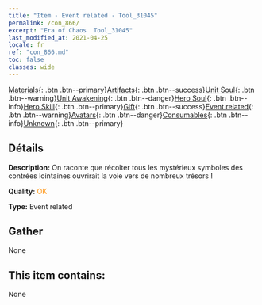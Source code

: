 ```yaml
---
title: "Item - Event related - Tool_31045"
permalink: /con_866/
excerpt: "Era of Chaos  Tool_31045"
last_modified_at: 2021-04-25
locale: fr
ref: "con_866.md"
toc: false
classes: wide
---
```

 [Materials](/ItemsFR/){: .btn .btn--primary}[Artifacts](/ItemsFR/Artifacts/){: .btn .btn--success}[Unit Soul](/ItemsFR/UnitSoul/){: .btn .btn--warning}[Unit Awakening](/ItemsFR/UnitAwakening/){: .btn .btn--danger}[Hero Soul](/ItemsFR/HeroSoul/){: .btn .btn--info}[Hero Skill](/ItemsFR/HeroSkill/){: .btn .btn--primary}[Gift](/ItemsFR/Gift/){: .btn .btn--success}[Event related](/ItemsFR/Events/){: .btn .btn--warning}[Avatars](/ItemsFR/Avatars/){: .btn .btn--danger}[Consumables](/ItemsFR/Consumables/){: .btn .btn--info}[Unknown](/ItemsFR/Unknown/){: .btn .btn--primary}

## Détails
 **Description:** On raconte que récolter tous les mystérieux symboles des contrées lointaines ouvrirait la voie vers de nombreux trésors !

 **Quality:** <span style="color: #FF8C00">OK</span>

 **Type:** Event related

## Gather

  None

## This item contains:

  None

